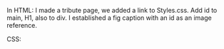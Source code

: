 In HTML:
I made a tribute page, we added a link to Styles.css.
Add id to main, H1, also to div.
I established a fig caption with an id as an image reference.

CSS:
